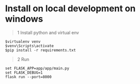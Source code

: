 # Install on local development on windows
> 1 Install python and virtual env
```
$virtualenv venv
$venv\Scripts\activate
$pip install -r requirements.txt
```
> 2 Run
```
set FLASK_APP=app/app/main.py
set FLASK_DEBUG=1
flask run --port=8000
```